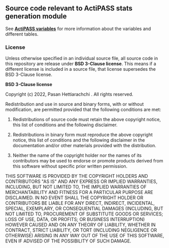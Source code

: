 ## Source code relevant to ActiPASS stats generation module

See [**ActiPASS variables**](https://github.com/Ergo-Tools/ActiPASS/wiki/ActiPASS-variables-and-other-quality-check-files) for more information about the variables and different tables.

### License
Unless otherwise specified in an individual source file, all source code in this repository are release under **BSD 3-Clause license**. This means if a different license is included in a source file, that license supersedes the BSD 3-Clause license.

**BSD 3-Clause license**

Copyright (c) 2022, Pasan Hettiarachchi .
All rights reserved.

Redistribution and use in source and binary forms, with or without modification, are permitted provided that the following conditions are met:

1. Redistributions of source code must retain the above copyright notice, this list of conditions and the following disclaimer.

2. Redistributions in binary form must reproduce the above copyright notice, this list of conditions and the following disclaimer in the documentation and/or other materials provided with the distribution.

3. Neither the name of the copyright holder nor the names of its contributors may be used to endorse or promote products derived from this software without specific prior written permission.

THIS SOFTWARE IS PROVIDED BY THE COPYRIGHT HOLDERS AND CONTRIBUTORS "AS IS" AND ANY EXPRESS OR IMPLIED WARRANTIES, INCLUDING, BUT NOT LIMITED TO, THE IMPLIED WARRANTIES OF MERCHANTABILITY AND FITNESS FOR A PARTICULAR PURPOSE ARE DISCLAIMED. IN NO EVENT SHALL THE COPYRIGHT HOLDER OR CONTRIBUTORS BE LIABLE FOR ANY DIRECT, INDIRECT, INCIDENTAL, SPECIAL, EXEMPLARY, OR CONSEQUENTIAL DAMAGES (INCLUDING, BUT NOT LIMITED TO, PROCUREMENT OF SUBSTITUTE GOODS OR SERVICES; LOSS OF USE, DATA, OR PROFITS; OR BUSINESS INTERRUPTION) HOWEVER CAUSED AND ON ANY THEORY OF LIABILITY, WHETHER IN CONTRACT, STRICT LIABILITY, OR TORT (INCLUDING NEGLIGENCE OR OTHERWISE) ARISING IN ANY WAY OUT OF THE USE OF THIS SOFTWARE, EVEN IF ADVISED OF THE POSSIBILITY OF SUCH DAMAGE.
